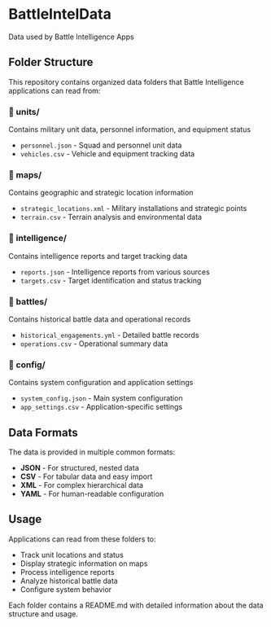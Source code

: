 # BattleIntelData
Data used by Battle Intelligence Apps

## Folder Structure

This repository contains organized data folders that Battle Intelligence applications can read from:

### 📁 units/
Contains military unit data, personnel information, and equipment status
- `personnel.json` - Squad and personnel unit data
- `vehicles.csv` - Vehicle and equipment tracking data

### 📁 maps/
Contains geographic and strategic location information
- `strategic_locations.xml` - Military installations and strategic points
- `terrain.csv` - Terrain analysis and environmental data

### 📁 intelligence/
Contains intelligence reports and target tracking data
- `reports.json` - Intelligence reports from various sources
- `targets.csv` - Target identification and status tracking

### 📁 battles/
Contains historical battle data and operational records
- `historical_engagements.yml` - Detailed battle records
- `operations.csv` - Operational summary data

### 📁 config/
Contains system configuration and application settings
- `system_config.json` - Main system configuration
- `app_settings.csv` - Application-specific settings

## Data Formats

The data is provided in multiple common formats:
- **JSON** - For structured, nested data
- **CSV** - For tabular data and easy import
- **XML** - For complex hierarchical data
- **YAML** - For human-readable configuration

## Usage

Applications can read from these folders to:
- Track unit locations and status
- Display strategic information on maps
- Process intelligence reports
- Analyze historical battle data
- Configure system behavior

Each folder contains a README.md with detailed information about the data structure and usage.

